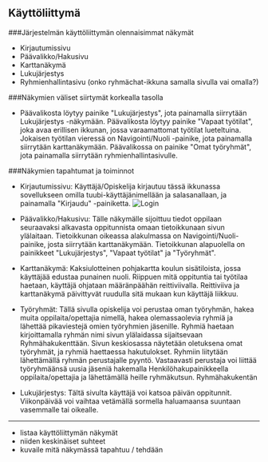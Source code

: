## Käyttöliittymä

###Järjestelmän käyttöliittymän olennaisimmat näkymät
- Kirjautumissivu
- Päävalikko/Hakusivu
- Karttanäkymä
- Lukujärjestys
- Ryhmienhallintasivu (onko ryhmächat-ikkuna samalla sivulla vai omalla?)

###Näkymien väliset siirtymät korkealla tasolla
- Päävalikosta löytyy painike "Lukujärjestys", jota painamalla siirrytään Lukujärjestys -näkymään. 
	  Päävalikosta löytyy painike "Vapaat työtilat", joka avaa erillisen ikkunan, jossa varaamattomat työtilat lueteltuina.
	  Jokaisen työtilan vieressä on Navigointi/Nuoli -painike, jota painamalla siirrytään karttanäkymään.
	  Päävalikossa on painike "Omat työryhmät", jota painamalla siirrytään ryhmienhallintasivulle.

	  
###Näkymien tapahtumat ja toiminnot
- Kirjautumissivu: Käyttäjä/Opiskelija kirjautuu tässä ikkunassa sovellukseen omilla tuubi-käyttäjänimellään 
	ja salasanallaan, ja painamalla "Kirjaudu" -painiketta. ![Login](http://users.metropolia.fi/~hannui/ohtukuv/Kirjautuminen_v2.png)
	
- Päävalikko/Hakusivu: Tälle näkymälle sijoittuu tiedot oppilaan seuraavaksi alkavasta oppitunnista omaan tietoikkunaan
	  sivun ylälaitaan. Tietoikkunan oikeassa alakulmassa on Navigointi/Nuoli-painike, josta siirrytään karttanäkymään. Tietoikkunan
	  alapuolella on painikkeet "Lukujärjestys", "Vapaat työtilat" ja "Työryhmät". 
	
- Karttanäkymä: Kaksiulotteinen pohjakartta koulun sisätiloista, jossa käyttäjää edustaa punainen nuoli.
	Riippuen mitä oppituntia tai työtilaa haetaan, käyttäjä ohjataan määränpäähän reittiviivalla. Reittiviiva 
	ja karttanäkymä päivittyvät ruudulla sitä mukaan kun käyttäjä liikkuu.
	
- Työryhmät: Tällä sivulla opiskelija voi perustaa oman työryhmän, hakea muita oppilaita/opettajia nimellä, hakea olemassaolevia ryhmiä ja lähettää 
  pikaviestejä omien työryhmien jäsenille. Ryhmiä haetaan kirjoittamalla ryhmän nimi sivun ylälaidassa sijaitsevaan Ryhmähakukenttään. Sivun 
  keskiosassa näytetään oletuksena omat työryhmät, ja ryhmiä haettaessa hakutulokset. Ryhmiin liitytään lähettämällä ryhmän perustajalle pyyntö. 
  Vastaavasti perustaja voi liittää työryhmäänsä uusia jäseniä hakemalla Henkilöhakupainikkeella oppilaita/opettajia ja lähettämällä heille ryhmäkutsun. 
  Ryhmähakukentän

- Lukujärjestys: Tältä sivulta käyttäjä voi katsoa päivän oppitunnit. Viikonpäivää voi vaihtaa vetämällä sormella haluamaansa suuntaan vasemmalle tai oikealle.



----------------
* listaa käyttöliittymän näkymät
* niiden keskinäiset suhteet
* kuvaile mitä näkymässä tapahtuu / tehdään
